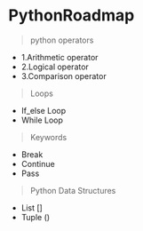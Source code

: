 # PythonRoadmap
> python operators

+ 1.Arithmetic operator
+ 2.Logical operator
+ 3.Comparison operator

> Loops

+ If_else Loop
+ While Loop

> Keywords

+ Break
+ Continue
+ Pass

> Python Data Structures
+ List []
+ Tuple ()


